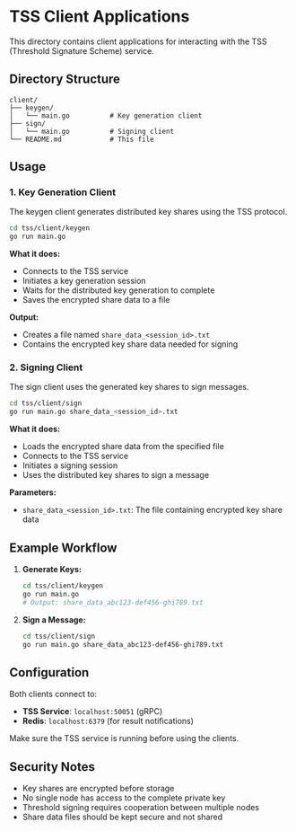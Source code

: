 # TSS Client Applications

This directory contains client applications for interacting with the TSS (Threshold Signature Scheme) service.

## Directory Structure

```
client/
├── keygen/
│   └── main.go          # Key generation client
├── sign/
│   └── main.go          # Signing client
└── README.md            # This file
```

## Usage

### 1. Key Generation Client

The keygen client generates distributed key shares using the TSS protocol.

```bash
cd tss/client/keygen
go run main.go
```

**What it does:**
- Connects to the TSS service
- Initiates a key generation session
- Waits for the distributed key generation to complete
- Saves the encrypted share data to a file

**Output:**
- Creates a file named `share_data_<session_id>.txt`
- Contains the encrypted key share data needed for signing

### 2. Signing Client

The sign client uses the generated key shares to sign messages.

```bash
cd tss/client/sign
go run main.go share_data_<session_id>.txt
```

**What it does:**
- Loads the encrypted share data from the specified file
- Connects to the TSS service
- Initiates a signing session
- Uses the distributed key shares to sign a message

**Parameters:**
- `share_data_<session_id>.txt`: The file containing encrypted key share data

## Example Workflow

1. **Generate Keys:**
   ```bash
   cd tss/client/keygen
   go run main.go
   # Output: share_data_abc123-def456-ghi789.txt
   ```

2. **Sign a Message:**
   ```bash
   cd tss/client/sign
   go run main.go share_data_abc123-def456-ghi789.txt
   ```

## Configuration

Both clients connect to:
- **TSS Service**: `localhost:50051` (gRPC)
- **Redis**: `localhost:6379` (for result notifications)

Make sure the TSS service is running before using the clients.

## Security Notes

- Key shares are encrypted before storage
- No single node has access to the complete private key
- Threshold signing requires cooperation between multiple nodes
- Share data files should be kept secure and not shared 